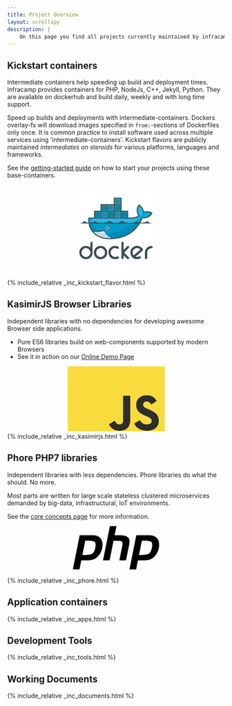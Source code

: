 ```yaml
---
title: Project Overview
layout: scrollspy
description: |
    On this page you find all projects currently maintained by infracamp.
---
```



## Kickstart containers

Intermediate containers help speeding up build and deployment times. Infracamp provides containers
for PHP, NodeJs, C++, Jekyll, Python. They are available on dockerhub and build daily, weekly and
with long time support.

<div class="row">
<div class="col-7" markdown="1">

Speed up builds and deployments with intermediate-containers. Dockers overlay-fs will
download images specified in `from:`-sections of Dockerfiles only once. It is common practice to install software used across multiple
services using 'intermediate-containers'. Kickstart flavors are publicly maintained *intermediates on steroids* for various
platforms, languages and frameworks.

See the [getting-started guide](/getting-started) on how to start your projects using these base-containers.

</div>
<div class="col-5" style="text-align: center" markdown="1">
<img src="logo-docker.png" alt="docker" style="height:200px">
</div>
</div>


{% include_relative _inc_kickstart_flavor.html %}


## KasimirJS Browser Libraries

<div class="row">
<div class="col-7" markdown="1">

Independent libraries with no dependencies for developing awesome Browser side applications. 

- Pure ES6 libraries build on web-components supported by modern Browsers
- See it in action on our [Online Demo Page](kasimir/)

</div>
<div class="col-5" style="text-align: center" markdown="1">
<img src="js-es6.logo.jpg" alt="es6" style="height:150px">
</div>
</div>
{% include_relative _inc_kasimirjs.html %}

## Phore PHP7 libraries

<div class="row">
<div class="col-7" markdown="1">

Independent libraries with less dependencies. Phore libraries do what the should. 
No more.

Most parts are written for large scale stateless clustered microservices demanded by
big-data, infrastructural, IoT environments.

See the [core concepts page](phore/concepts/) for more information.

</div>
<div class="col-5" style="text-align: center" markdown="1">
<img src="logo-php.png" alt="docker" style="height:100px">
</div>
</div>



{% include_relative _inc_phore.html %}


## Application containers

{% include_relative _inc_apps.html %}

## Development Tools

{% include_relative _inc_tools.html %}


## Working Documents 

{% include_relative _inc_documents.html %}


